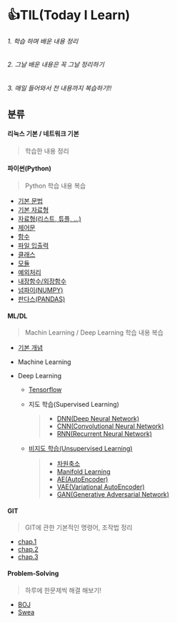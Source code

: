# 👍TIL(Today I Learn) 

###### 1. 학습 하며 배운 내용 정리

###### 2. 그날 배운 내용은 꼭 그날 정리하기

###### 3. 매일 들어와서 전 내용까지 복습하기!!

## 분류

#### 리눅스 기본 / 네트워크 기본

> 학습한 내용 정리

#### 파이썬(Python)

> Python 학습 내용 복습

- [기본 문법](https://github.com/hyunwoogo/TIL/blob/master/python/python_start.md)
- [기본 자료형](https://github.com/hyunwoogo/TIL/blob/master/python/data_type.md)
- [자료형(리스트, 튜플, ...)](https://github.com/hyunwoogo/TIL/blob/master/python/data_type_2.md)
- [제어문](https://github.com/hyunwoogo/TIL/blob/master/python/control_statement.md)
- [함수](https://github.com/hyunwoogo/TIL/blob/master/python/function_user.md)
- [파일 입출력](https://github.com/hyunwoogo/TIL/blob/master/python/file_input_output.md)
- [클래스](https://github.com/hyunwoogo/TIL/blob/master/python/class.md)
- [모듈](https://github.com/hyunwoogo/TIL/blob/master/python/module_package.md)
- [예외처리](https://github.com/hyunwoogo/TIL/blob/master/python/try_except.md)
- [내장함수/외장함수](https://github.com/hyunwoogo/TIL/blob/master/python/function.md)
- [넘파이(NUMPY)](https://github.com/hyunwoogo/TIL/blob/master/python/NUMPY.md)
- [판다스(PANDAS)](https://github.com/hyunwoogo/TIL/blob/master/python/PANDAS.md)

#### ML/DL

>Machin Learning / Deep Learning 학습 내용 복습

- [기본 개념](https://github.com/hyunwoogo/TIL/blob/master/ML_DL/ML_DL.md)

- Machine Learning

- Deep Learning

  - [Tensorflow](https://github.com/hyunwoogo/TIL/blob/master/ML_DL/TensorFlow.md)

  - 지도 학습(Supervised Learning)

    >- [DNN(Deep Neural Network)](https://github.com/hyunwoogo/TIL/blob/master/ML_DL/DNN.md)
    >- [CNN(Convolutional Neural Network)](https://github.com/hyunwoogo/TIL/blob/master/ML_DL/CNN.md)
    >- [RNN(Recurrent Neural Network)](https://github.com/hyunwoogo/TIL/blob/master/ML_DL/RNN.md)
    
  - [비지도 학습(Unsupervised Learning)](https://github.com/hyunwoogo/TIL/blob/master/ML_DL/Unsupervised_Learning.md)
  
    >- [차원축소](https://github.com/hyunwoogo/TIL/blob/master/ML_DL/Dimension_Reduction.md)
    >- [Manifold Learning](https://github.com/hyunwoogo/TIL/blob/master/ML_DL/Manifold.md)
    >- [AE(AutoEncoder)](https://github.com/hyunwoogo/TIL/blob/master/ML_DL/AE.md)
    >- [VAE(Variational AutoEncoder)](https://github.com/hyunwoogo/TIL/blob/master/ML_DL/VAE.md)
    >- [GAN(Generative Adversarial Network)](https://github.com/hyunwoogo/TIL/blob/master/ML_DL/GAN.md)

#### GIT

> GIT에 관한 기본적인 명령어, 조작법 정리 

- [chap.1](https://github.com/hyunwoogo/TIL/blob/master/git/day01.md)
- [chap.2](https://github.com/hyunwoogo/TIL/blob/master/git/day02.md)
- [chap.3](https://github.com/hyunwoogo/TIL/blob/master/git/day03.md)

#### Problem-Solving

> 하루에 한문제씩 해결 해보기!

- [BOJ](https://github.com/hyunwoogo/TIL/tree/master/Problem-Solving/BOJ)
- [Swea](https://github.com/hyunwoogo/TIL/tree/master/Problem-Solving/Swea)

